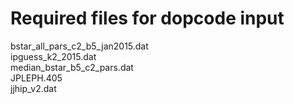 # Required files for dopcode input
bstar_all_pars_c2_b5_jan2015.dat  
ipguess_k2_2015.dat  
median_bstar_b5_c2_pars.dat  
JPLEPH.405  
jjhip_v2.dat